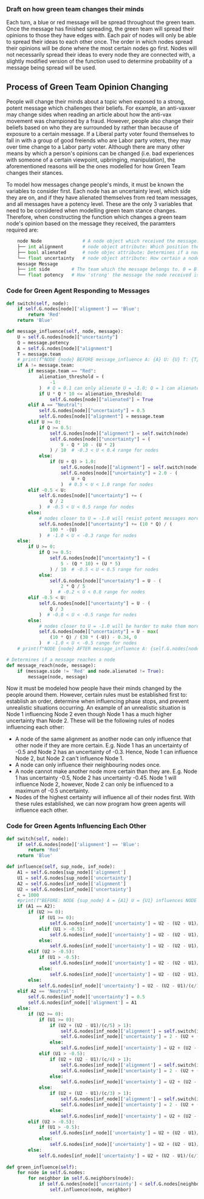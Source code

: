 ### Draft on how green team changes their minds
Each turn, a blue or red message will be spread throughout the green team. Once the message has finished spreading, the green team will spread their opinions to those they have edges with. Each pair of nodes will only be able to spread their ideas to each other once. The order in which nodes spread their opinions will be done where the most certain nodes go first. Nodes will not necessarily spread their ideas to every node they are connected with, a slightly modified version of the function used to determine probability of a message being spread will be used.

## Process of Green Team Opinion Changing
People will change their minds about a topic when exposed to a strong, potent message which challenges their beliefs. For example, an anti-vaxxer may change sides when reading an article about how the anti-vax movement was championed by a fraud. However, people also change their beliefs based on who they are surrounded by rather than because of exposure to a certain message. If a Liberal party voter found themselves to fall in with a group of good freiends who are Labor party voters, they may over time change to a Labor party voter. Although there are many other means by which a person's opinions can be changed (i.e. bad experiences with someone of a certain viewpoint, upbringing, manipulation), the aforementioned reasons will be the ones modelled for how Green Team changes their stances.

To model how messages change people's minds, it must be known the variables to consider first. Each node has an uncertainty level, which side they are on, and if they have alienated themselves from red team messages, and all messages have a potency level. These are the only 3 variables that need to be considered when modelling green team stance changes. Therefore, when constructing the function which changes a green team node's opinion based on the message they received, the paramters required are:

```python
    node Node               # A node object which received the message.
    ├── int alignment       # node object attribute: Which position the node stands on. 0 = Blue, 1 = Red
    ├── bool alienated      # node objec attribute: Determines if a node receives red team messages.
    └── float uncertainty   # node object attribute: How certain a node. Ranges from 1.0 to (-1.0), where: 1.0 = certain of their stance, and (-1.0) = not sure about their stance.
    message Message
    ├── int side        # The team which the message belongs to. 0 = Blue, 1 = Red
    └── float potency   # How 'strong' the message the node received is.
```

### Code for Green Agent Responding to Messages
```python
def switch(self, node):
    if self.G.nodes[node]['alignment'] == 'Blue':
        return 'Red'
    return 'Blue'

def message_influence(self, node, message):
    U = self.G.nodes[node]["uncertainty"]
    Q = message.potency
    A = self.G.nodes[node]["alignment"]
    T = message.team
    # print(f"NODE {node} BEFORE message_influence A: {A} U: {U} T: {T} Q: {Q} Alienated?: {self.G.nodes[node]['alienated']}")
    if A != message.team:
        if message.team == "Red":
            alienation_threshold = (
                -1
            )  # Q = 0.1 can only alienate U = -1.0; Q = 1 can alienate U < -1.0
            if U * Q * 10 <= alienation_threshold:
                self.G.nodes[node]["alienated"] = True
        elif A == "Neutral":
            self.G.nodes[node]["uncertainty"] = 0.5
            self.G.nodes[node]["alignment"] = message.team
        elif U >= 0:
            if Q >= 0.5:
                self.G.nodes[node]["alignment"] = self.switch(node)
                self.G.nodes[node]["uncertainty"] = (
                    9 - Q * 10 - (U * 2)
                ) / 10  # -0.3 < U < 0.4 range for nodes
            else:
                if (U + Q) > 1.0:
                    self.G.nodes[node]["alignment"] = self.switch(node)
                    self.G.nodes[node]["uncertainty"] = 2.0 - (
                        U + Q
                    )  # 0.5 < U < 1.0 range for nodes
        elif -0.5 < U:
            self.G.nodes[node]["uncertainty"] += (
                Q / 2
            )  # -0.5 < U < 0.5 range for nodes
        else:
            # nodes closer to U = -1.0 will resist potent messages more
            self.G.nodes[node]["uncertainty"] += (10 * Q) / (
                100 * -(U)
            )  # -1.0 < U < -0.3 range for nodes
    else:
        if U >= 0:
            if Q >= 0.5:
                self.G.nodes[node]["uncertainty"] = (
                    5 - (Q * 10) + (U * 5)
                ) / 10  # -0.5 < U < 0.5 range for nodes
            else:
                self.G.nodes[node]["uncertainty"] = U - (
                    2 * Q / 5
                )  # -0.2 < U < 0.8 range for nodes
        elif -0.5 < U:
            self.G.nodes[node]["uncertainty"] = U - (
                Q / 3
            )  # -0.8 < U < -0.5 range for nodes
        else:
            # nodes closer to U = -1.0 will be harder to make them more certain than they already are.
            self.G.nodes[node]["uncertainty"] = U - max(
                (10 * Q) / (30 * (-U)) - 0.34, 0
            )  # -1.0 < U < -0.5 range for nodes
    # print(f"NODE {node} AFTER message_influence A: {self.G.nodes[node]['alignment']} U: {self.G.nodes[node]['uncertainty']} Alienated?: {self.G.nodes[node]['alienated']} ")

# Determines if a message reaches a node
def message_reach(node, message):
    if (message.side != 'Red' and node.alienated != True):
        message(node, message)
```
Now it must be modeled how people have their minds changed by the people around them. However, certain rules must be established first to: establish an order, determine when influencing phase stops, and prevent unrealistic situations occurring. An example of an unrealistic situation is Node 1 influencing Node 2 even though Node 1 has a much higher uncertainty than Node 2. These will be the following rules of nodes influencing each other:
- A node of the same alignment as another node can only influence that other node if they are more certain. E.g. Node 1 has an uncertainty of -0.5 and Node 2 has an uncertainty of -0.3. Hence, Node 1 can influence Node 2, but Node 2 can't influence Node 1.
- A node can only influence their neighbouring nodes once.
- A node cannot make another node more certain than they are. E.g. Node 1 has uncertainty -0.5, Node 2 has uncertainty -0.45. Node 1 will influence Node 2, however, Node 2 can only be influenced to a maximum of -0.5 uncertainty.
- Nodes of the highest certainty will influence all of their nodes first.
With these rules established, we can now program how green agents will influence each other.

### Code for Green Agents Influencing Each Other

```python
def switch(self, node):
    if self.G.nodes[node]['alignment'] == 'Blue':
        return 'Red'
    return 'Blue'

def influence(self, sup_node, inf_node):
    A1 = self.G.nodes[sup_node]['alignment']
    U1 = self.G.nodes[sup_node]['uncertainty']
    A2 = self.G.nodes[inf_node]['alignment']
    U2 = self.G.nodes[inf_node]['uncertainty']
    c = 1000
    #print(f"BEFORE: NODE {sup_node} A = {A1} U = {U1} influences NODE {inf_node} A = {A2} U = {U2}")
    if (A1 == A2):
        if (U2 >= 0):
            if (U1 >= 0):
                self.G.nodes[inf_node]['uncertainty'] = U2 - (U2 - U1)/(c/5)     # Change of unceratinty is 20% of the difference in uncertainty
            elif (U1 > -0.5):
                self.G.nodes[inf_node]['uncertainty'] = U2 - (U2 - U1)/(c/4)     # Change of unceratinty is 25% of the difference in uncertainty
            else:
                self.G.nodes[inf_node]['uncertainty'] = U2 - (U2 - U1)/(c/3)     # Change of unceratinty is 33.33% of the difference in uncertainty
        elif (U2 > -0.5):
            if (U1 > -0.5):
                self.G.nodes[inf_node]['uncertainty'] = U2 - (U2 - U1)/(c/10)    # Change of unceratinty is 10% of the difference in uncertainty
            else:
                self.G.nodes[inf_node]['uncertainty'] = U2 - (U2 - U1)/(c/5)     # Change of unceratinty is 20% of the difference in uncertainty
        else:
            self.G.nodes[inf_node]['uncertainty'] = U2 - (U2 - U1)/(c/10)        # Change of unceratinty is 10% of the difference in uncertainty
    elif A2 == 'Neutral':
        self.G.nodes[inf_node]['uncertainty'] = 0.5
        self.G.nodes[inf_node]['alignment'] = A1
    else:
        if (U2 >= 0):
            if (U1 >= 0):
                if (U2 + (U2 - U1)/(c/5) > 1):
                    self.G.nodes[inf_node]['alignment'] = self.switch(inf_node)
                    self.G.nodes[inf_node]['uncertainty'] = 2 - (U2 + (U2 - U1)/(c/5))
                else:
                    self.G.nodes[inf_node]['uncertainty'] = U2 + (U2 - U1)/(c/5)     # Change of unceratinty is 20% of the difference in uncertainty
            elif (U1 > -0.5):
                if (U2 + (U2 - U1)/(c/4) > 1):
                    self.G.nodes[inf_node]['alignment'] = self.switch(inf_node)
                    self.G.nodes[inf_node]['uncertainty'] = 2 - (U2 + (U2 - U1)/(c/4))
                else:
                    self.G.nodes[inf_node]['uncertainty'] = U2 + (U2 - U1)/(c/4)     # Change of unceratinty is 25% of the difference in uncertainty
            else:
                if (U2 + (U2 - U1)/(c/3) > 1):
                    self.G.nodes[inf_node]['alignment'] = self.switch(inf_node)
                    self.G.nodes[inf_node]['uncertainty'] = 2 - (U2 + (U2 - U1)/(c/3))
                else:
                    self.G.nodes[inf_node]['uncertainty'] = U2 + (U2 - U1)/(c/3)     # Change of unceratinty is 33.33% of the difference in uncertainty
        elif (U2 > -0.5):
            if (U1 > -0.5):
                self.G.nodes[inf_node]['uncertainty'] = U2 + (U2 - U1)/(c/10)    # Change of unceratinty is 10% of the difference in uncertainty
            else:
                self.G.nodes[inf_node]['uncertainty'] = U2 + (U2 - U1)/(c/5)     # Change of unceratinty is 20% of the difference in uncertainty
        else:
            self.G.nodes[inf_node]['uncertainty'] = U2 + (U2 - U1)/(c/10)        # Change of unceratinty is 10% of the difference in uncertainty
        
def green_influence(self):
    for node in self.G.nodes:
        for neighbor in self.G.neighbors(node):
            if self.G.nodes[node]['uncertainty'] < self.G.nodes[neighbor]['uncertainty']:
                self.influence(node, neighbor)
```



